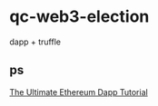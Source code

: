 # qc-web3-election
dapp +  truffle 



## ps
[The Ultimate Ethereum Dapp Tutorial](https://www.dappuniversity.com/articles/the-ultimate-ethereum-dapp-tutorial#dependencies)

